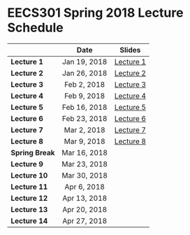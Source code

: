 # EECS301 Spring 2018 Lecture Schedule

|                  |    Date      | Slides |
|------------------|:------------:|:------:|
| **Lecture 1**    | Jan 19, 2018 | [Lecture 1](https://gitpitch.com/CWRU-EECS301-S18/syllabus/master?p=/Lectures/Lecture01/Slides) |
| **Lecture 2**    | Jan 26, 2018 | [Lecture 2](https://gitpitch.com/CWRU-EECS301-S18/syllabus/master?p=/Lectures/Lecture02/Slides) |
| **Lecture 3**    | Feb 2, 2018  | [Lecture 3](https://gitpitch.com/CWRU-EECS301-S18/syllabus/master?p=/Lectures/Lecture03/Slides) |
| **Lecture 4**    | Feb 9, 2018  | [Lecture 4](https://gitpitch.com/CWRU-EECS301-S18/syllabus/master?p=/Lectures/Lecture04/Slides) |
| **Lecture 5**    | Feb 16, 2018 | [Lecture 5](https://gitpitch.com/CWRU-EECS301-S18/syllabus/master?p=/Lectures/Lecture05/Slides) |
| **Lecture 6**    | Feb 23, 2018 | [Lecture 6](https://gitpitch.com/CWRU-EECS301-S18/syllabus/master?p=/Lectures/Lecture06/Slides) |
| **Lecture 7**    | Mar 2, 2018  | [Lecture 7](https://gitpitch.com/CWRU-EECS301-S18/syllabus/master?p=/Lectures/Lecture07/Slides) |
| **Lecture 8**    | Mar 9, 2018  | [Lecture 8](https://gitpitch.com/CWRU-EECS301-S18/syllabus/master?p=/Lectures/Lecture08/Slides) |
| **Spring Break** | Mar 16, 2018 |  |
| **Lecture 9**    | Mar 23, 2018 |  |
| **Lecture 10**   | Mar 30, 2018 |  |
| **Lecture 11**   | Apr 6, 2018  |  |
| **Lecture 12**   | Apr 13, 2018 |  |
| **Lecture 13**   | Apr 20, 2018 |  |
| **Lecture 14**   | Apr 27, 2018 |  |
